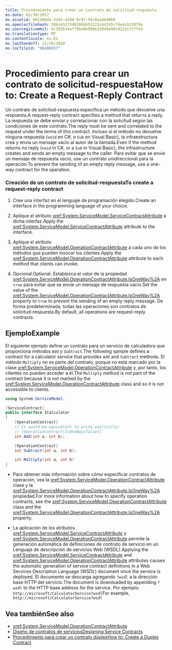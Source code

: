 ```yaml
---
title: Procedimiento para crear un contrato de solicitud-respuesta
ms.date: 03/30/2017
ms.assetid: 801d90da-3d45-4284-9c9f-56c8aadb4060
ms.openlocfilehash: 506ce527348286bb53223c64245c74e4cb21879a
ms.sourcegitcommit: bc293b14af795e0e999e3304dd40c0222cf2ffe4
ms.translationtype: MT
ms.contentlocale: es-ES
ms.lasthandoff: 11/26/2020
ms.locfileid: "96286557"
---
```

# <a name="how-to-create-a-request-reply-contract"></a><span data-ttu-id="79eee-102">Procedimiento para crear un contrato de solicitud-respuesta</span><span class="sxs-lookup"><span data-stu-id="79eee-102">How to: Create a Request-Reply Contract</span></span>

<span data-ttu-id="79eee-103">Un contrato de solicitud-respuesta especifica un método que devuelve una respuesta.</span><span class="sxs-lookup"><span data-stu-id="79eee-103">A request-reply contract specifies a method that returns a reply.</span></span> <span data-ttu-id="79eee-104">La respuesta se debe enviar y correlacionar con la solicitud según las condiciones de este contrato.</span><span class="sxs-lookup"><span data-stu-id="79eee-104">The reply must be sent and correlated to the request under the terms of this contract.</span></span> <span data-ttu-id="79eee-105">Incluso si el método no devuelve ninguna respuesta (`void` en C#, o `Sub` en Visual Basic), la infraestructura crea y envía un mensaje vacío al autor de la llamada.</span><span class="sxs-lookup"><span data-stu-id="79eee-105">Even if the method returns no reply (`void` in C#, or a `Sub` in Visual Basic), the infrastructure creates and sends an empty message to the caller.</span></span> <span data-ttu-id="79eee-106">Para evitar que se envíe un mensaje de respuesta vacío, use un contrato unidireccional para la operación.</span><span class="sxs-lookup"><span data-stu-id="79eee-106">To prevent the sending of an empty reply message, use a one-way contract for the operation.</span></span>  
  
### <a name="to-create-a-request-reply-contract"></a><span data-ttu-id="79eee-107">Creación de un contrato de solicitud-respuesta</span><span class="sxs-lookup"><span data-stu-id="79eee-107">To create a request-reply contract</span></span>  
  
1. <span data-ttu-id="79eee-108">Cree una interfaz en el lenguaje de programación elegido.</span><span class="sxs-lookup"><span data-stu-id="79eee-108">Create an interface in the programming language of your choice.</span></span>  
  
2. <span data-ttu-id="79eee-109">Aplique el atributo <xref:System.ServiceModel.ServiceContractAttribute> a dicha interfaz.</span><span class="sxs-lookup"><span data-stu-id="79eee-109">Apply the <xref:System.ServiceModel.ServiceContractAttribute> attribute to the interface.</span></span>  
  
3. <span data-ttu-id="79eee-110">Aplique el atributo <xref:System.ServiceModel.OperationContractAttribute> a cada uno de los métodos que pueden invocar los clientes.</span><span class="sxs-lookup"><span data-stu-id="79eee-110">Apply the <xref:System.ServiceModel.OperationContractAttribute> attribute to each method that clients can invoke.</span></span>  
  
4. <span data-ttu-id="79eee-111">Opcional.</span><span class="sxs-lookup"><span data-stu-id="79eee-111">Optional.</span></span> <span data-ttu-id="79eee-112">Establezca el valor de la propiedad <xref:System.ServiceModel.OperationContractAttribute.IsOneWay%2A> en `true` para evitar que se envíe un mensaje de respuesta vacío.</span><span class="sxs-lookup"><span data-stu-id="79eee-112">Set the value of the <xref:System.ServiceModel.OperationContractAttribute.IsOneWay%2A> property to `true` to prevent the sending of an empty reply message.</span></span> <span data-ttu-id="79eee-113">De forma predeterminada, todas las operaciones son contratos de solicitud-respuesta.</span><span class="sxs-lookup"><span data-stu-id="79eee-113">By default, all operations are request-reply contracts.</span></span>  
  
## <a name="example"></a><span data-ttu-id="79eee-114">Ejemplo</span><span class="sxs-lookup"><span data-stu-id="79eee-114">Example</span></span>  

 <span data-ttu-id="79eee-115">El siguiente ejemplo define un contrato para un servicio de calculadora que proporciona métodos `Add` y `Subtract`.</span><span class="sxs-lookup"><span data-stu-id="79eee-115">The following sample defines a contract for a calculator service that provides `Add` and `Subtract` methods.</span></span> <span data-ttu-id="79eee-116">El método `Multiply` no es parte del contrato, porque no está marcado por la clase <xref:System.ServiceModel.OperationContractAttribute> y, por tanto, los clientes no pueden acceder a él.</span><span class="sxs-lookup"><span data-stu-id="79eee-116">The `Multiply` method is not part of the contract because it is not marked by the <xref:System.ServiceModel.OperationContractAttribute> class and so it is not accessible to clients.</span></span>  
  
```csharp
using System.ServiceModel;

[ServiceContract]
public interface ICalculator
{
    [OperationContract]
    // It would be equivalent to write explicitly:
    // [OperationContract(IsOneWay=false)]
    int Add(int a, int b);

    [OperationContract]
    int Subtract(int a, int b);

    int Multiply(int a, int b)
}
```
  
- <span data-ttu-id="79eee-117">Para obtener más información sobre cómo especificar contratos de operación, vea la <xref:System.ServiceModel.OperationContractAttribute> clase y la <xref:System.ServiceModel.OperationContractAttribute.IsOneWay%2A> propiedad.</span><span class="sxs-lookup"><span data-stu-id="79eee-117">For more information about how to specify operation contracts, see the <xref:System.ServiceModel.OperationContractAttribute> class and the <xref:System.ServiceModel.OperationContractAttribute.IsOneWay%2A> property.</span></span>  
  
- <span data-ttu-id="79eee-118">La aplicación de los atributos <xref:System.ServiceModel.ServiceContractAttribute> y <xref:System.ServiceModel.OperationContractAttribute> permite la generación automática de definiciones de contrato de servicio en un Lenguaje de descripción de servicios Web (WSDL).</span><span class="sxs-lookup"><span data-stu-id="79eee-118">Applying the <xref:System.ServiceModel.ServiceContractAttribute> and <xref:System.ServiceModel.OperationContractAttribute> attributes causes the automatic generation of service contract definitions in a Web Services Description Language (WSDL) document once the service is deployed.</span></span> <span data-ttu-id="79eee-119">El documento se descarga agregando `?wsdl` a la dirección base HTTP del servicio.</span><span class="sxs-lookup"><span data-stu-id="79eee-119">The document is downloaded by appending `?wsdl` to the HTTP base address for the service.</span></span> <span data-ttu-id="79eee-120">Por ejemplo: `http://microsoft/CalculatorService?wsdl`</span><span class="sxs-lookup"><span data-stu-id="79eee-120">For example, `http://microsoft/CalculatorService?wsdl`</span></span>  
  
## <a name="see-also"></a><span data-ttu-id="79eee-121">Vea también</span><span class="sxs-lookup"><span data-stu-id="79eee-121">See also</span></span>

- <xref:System.ServiceModel.OperationContractAttribute>
- [<span data-ttu-id="79eee-122">Diseño de contratos de servicios</span><span class="sxs-lookup"><span data-stu-id="79eee-122">Designing Service Contracts</span></span>](../designing-service-contracts.md)
- [<span data-ttu-id="79eee-123">Procedimiento para crear un contrato dúplex</span><span class="sxs-lookup"><span data-stu-id="79eee-123">How to: Create a Duplex Contract</span></span>](how-to-create-a-duplex-contract.md)
